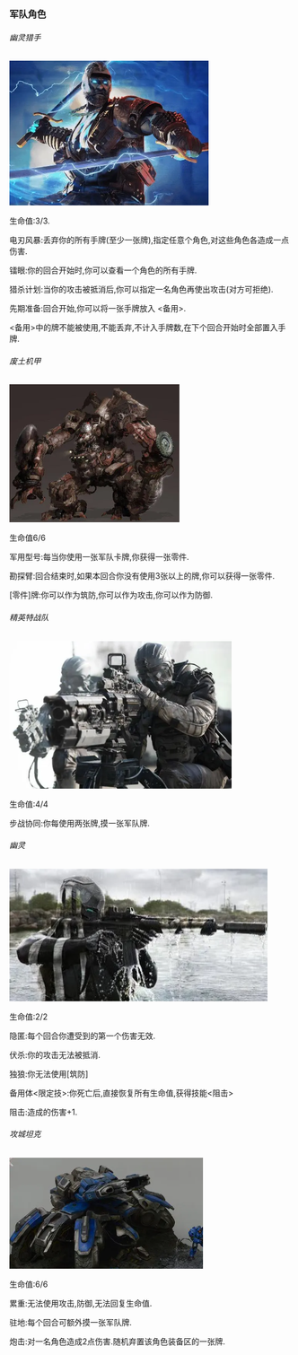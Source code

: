 ### 军队角色

###### 幽灵猎手

![1679742703798](image/军队角色/1679742703798.png)

生命值:3/3.

电刃风暴:丢弃你的所有手牌(至少一张牌),指定任意个角色,对这些角色各造成一点伤害.

镭眼:你的回合开始时,你可以查看一个角色的所有手牌.

猎杀计划:当你的攻击被抵消后,你可以指定一名角色再使出攻击(对方可拒绝).

先期准备:回合开始,你可以将一张手牌放入 <备用>.

<备用>中的牌不能被使用,不能丢弃,不计入手牌数,在下个回合开始时全部置入手牌.

###### 废土机甲

![1679743175130](image/军队角色/1679743175130.png)

生命值6/6

军用型号:每当你使用一张军队卡牌,你获得一张零件.

勘探臂:回合结束时,如果本回合你没有使用3张以上的牌,你可以获得一张零件.

[零件]牌:你可以作为筑防,你可以作为攻击,你可以作为防御.

###### 精英特战队

![1679743572736](image/军队角色/1679743572736.png)

生命值:4/4

步战协同:你每使用两张牌,摸一张军队牌.

###### 幽灵

![1679743868704](image/军队角色/1679743868704.png)

生命值:2/2

隐匿:每个回合你遭受到的第一个伤害无效.

伏杀:你的攻击无法被抵消.

独狼:你无法使用[筑防]

备用体<限定技>:你死亡后,直接恢复所有生命值,获得技能<阻击>

阻击:造成的伤害+1.

###### 攻城坦克

![1679744265314](image/军队角色/1679744265314.png)

生命值:6/6

累重:无法使用攻击,防御,无法回复生命值.

驻地:每个回合可额外摸一张军队牌.

炮击:对一名角色造成2点伤害.随机弃置该角色装备区的一张牌.
